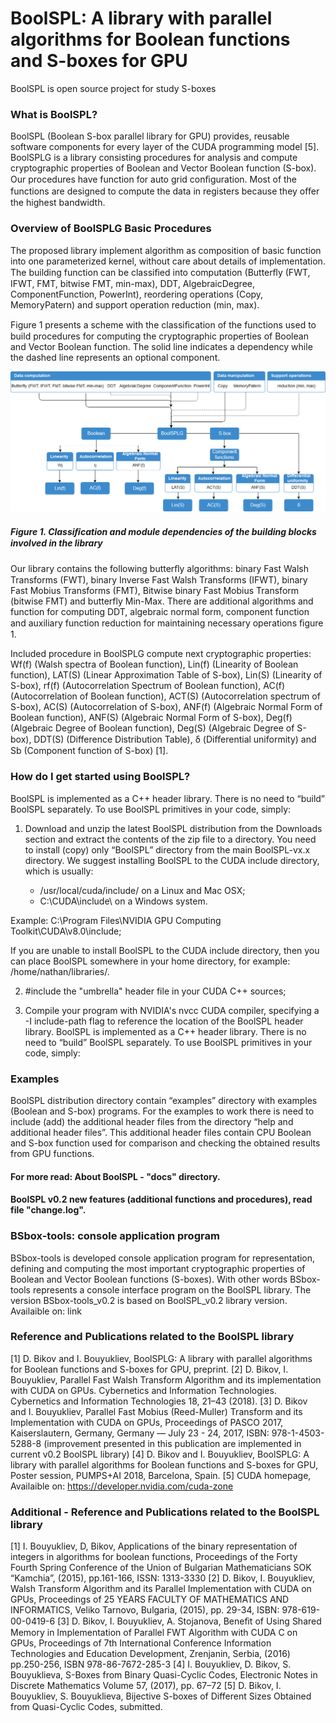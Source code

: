 # BoolSPL: A library with parallel algorithms for Boolean functions and S-boxes for GPU

BoolSPL is open source project for study S-boxes 

### What is BoolSPL?
BoolSPL (Boolean S-box parallel library for GPU) provides, reusable software components for every layer of the CUDA programming model [5]. BoolSPLG is a library consisting procedures for analysis and compute cryptographic properties of Boolean and Vector Boolean function (S-box). Our procedures have function for auto grid conﬁguration. Most of the functions are designed to compute the data in registers because they oﬀer the highest bandwidth. 

### Overview of BoolSPLG Basic Procedures 
 The proposed library implement algorithm as composition of basic function into one parameterized kernel, without care about details of implementation. The building function can be classiﬁed into computation (Butterﬂy (FWT, IFWT, FMT, bitwise FMT, min-max), DDT, AlgebraicDegree, ComponentFunction, PowerInt), reordering operations (Copy, MemoryPatern) and support operation reduction (min, max).

Figure 1 presents a scheme with the classiﬁcation of the functions used to build procedures for computing the cryptographic properties of Boolean and Vector Boolean function. The solid line indicates a dependency while the dashed line represents an optional component.

![header image](https://github.com/BoolSPL/BoolSPL-CUDA-Library/blob/master/DiagramBoolSPL.jpg)

##### Figure 1. Classiﬁcation and module dependencies of the building blocks involved in the library

 Our library contains the following butterﬂy algorithms: binary Fast Walsh Transforms (FWT), binary Inverse Fast Walsh Transforms (IFWT), binary Fast Mobius Transforms (FMT), Bitwise binary Fast Mobius Transform (bitwise FMT) and butterfly Min-Max. There are additional algorithms and function for computing DDT, algebraic normal form, component function and auxiliary function reduction for maintaining necessary operations ﬁgure 1.

Included procedure in BoolSPLG compute next cryptographic properties: Wf(f) (Walsh spectra of Boolean function), Lin(f) (Linearity of Boolean function), LAT(S) (Linear Approximation Table of S-box), Lin(S) (Linearity of S-box), rf(f) (Autocorrelation Spectrum of Boolean function), AC(f) (Autocorrelation of Boolean function), ACT(S) (Autocorrelation spectrum of S-box), AC(S) (Autocorrelation of S-box), ANF(f) (Algebraic Normal Form of Boolean function), ANF(S) (Algebraic Normal Form of S-box), Deg(f) (Algebraic Degree of Boolean function), Deg(S) (Algebraic Degree of S-box), DDT(S) (Difference Distribution Table), δ (Diﬀerential uniformity) and Sb (Component function of S-box) [1]. 

### How do I get started using BoolSPL?

BoolSPL is implemented as a C++ header library. There is no need to “build” BoolSPL separately. To use BoolSPL primitives in your code, simply:

1. Download and unzip the latest BoolSPL distribution from the Downloads section and extract the contents of the zip file to a directory. You need to install (copy) only “BoolSPL” directory from the main BoolSPL-vx.x directory. We suggest installing BoolSPL to the CUDA include directory, which is usually:

   - /usr/local/cuda/include/ on a Linux and Mac OSX;
   - C:\CUDA\include\ on a Windows system.

Example: C:\Program Files\NVIDIA GPU Computing Toolkit\CUDA\v8.0\include\;

If you are unable to install BoolSPL to the CUDA include directory, then you can place BoolSPL somewhere in your home directory, for example: /home/nathan/libraries/.

2. #include the "umbrella" header file in your CUDA C++ sources;

3. Compile your program with NVIDIA's nvcc CUDA compiler, specifying a -I include-path flag to reference the location of the BoolSPL header library. 
BoolSPL is implemented as a C++ header library. There is no need to “build” BoolSPL separately. To use BoolSPL primitives in your code, simply:

### Examples

BoolSPL distribution directory contain “examples” directory with examples (Boolean and S-box) programs. For the examples to work there is need to include (add) the additional header files from the directory “help and additional header files”. This additional header files contain CPU Boolean and S-box function used for comparison and checking the obtained results from GPU functions.

#### For more read: About BoolSPL - "docs" directory.

#### BoolSPL v0.2 new features (additional functions and procedures), read file "change.log".

### BSbox-tools: console application program

BSbox-tools is developed console application program for representation, defining and computing the most important cryptographic properties of Boolean and Vector Boolean functions (S-boxes). With other words BSbox-tools represents a console interface program on the BoolSPL library. The version BSbox-tools_v0.2 is based on BoolSPL_v0.2 library version. Availaible on: link

### Reference and Publications related to the BoolSPL library

[1] D. Bikov and I. Bouyukliev, BoolSPLG: A library with parallel algorithms for Boolean functions and S-boxes for GPU, preprint.
[2] D. Bikov, I. Bouyukliev, Parallel Fast Walsh Transform Algorithm and its implementation with CUDA on GPUs. Cybernetics and Information Technologies. Cybernetics and Information Technologies 18, 21–43 (2018).
[3] D. Bikov and I. Bouyukliev, Parallel Fast Mobius (Reed-Muller) Transform and its Implementation with CUDA on GPUs, Proceedings of PASCO 2017, Kaiserslautern, Germany, Germany — July 23 - 24, 2017, ISBN: 978-1-4503-5288-8 (improvement presented in this publication are implemented in current v0.2 BoolSPL library)
[4] D. Bikov and I. Bouyukliev, BoolSPLG: A library with parallel algorithms for Boolean functions and S-boxes for GPU, Poster session, PUMPS+AI 2018, Barcelona, Spain.
[5] CUDA homepage, Availaible on: https://developer.nvidia.com/cuda-zone

### Additional - Reference and Publications related to the BoolSPL library

[1] I. Bouyukliev, D, Bikov, Applications of the binary representation of integers in algorithms for boolean functions, Proceedings of the Forty Fourth Spring Conference of the Union of Bulgarian Mathematicians SOK “Kamchia”, (2015), pp.161-166, ISSN: 1313-3330
[2] D. Bikov, I. Bouyukliev, Walsh Transform Algorithm and its Parallel Implementation with CUDA on GPUs, Proceedings of 25 YEARS FACULTY OF MATHEMATICS AND INFORMATICS, Veliko Tarnovo, Bulgaria, (2015), pp. 29-34, ISBN: 978-619-00-0419-6
[3] D. Bikov, I. Bouyukliev, A. Stojanova, Beneﬁt of Using Shared Memory in Implementation of Parallel FWT Algorithm with CUDA C on GPUs, Proceedings of 7th International Conference Information Technologies and Education Development, Zrenjanin, Serbia, (2016) pp.250-256, ISBN 978-86-7672-285-3
[4] I. Bouyukliev, D. Bikov, S. Bouyuklieva, S-Boxes from Binary Quasi-Cyclic Codes, Electronic Notes in Discrete Mathematics Volume 57, (2017), pp. 67–72
[5] D. Bikov, I. Bouyukliev, S. Bouyuklieva, Bijective S-boxes of Different Sizes Obtained from Quasi-Cyclic Codes, submitted. 
